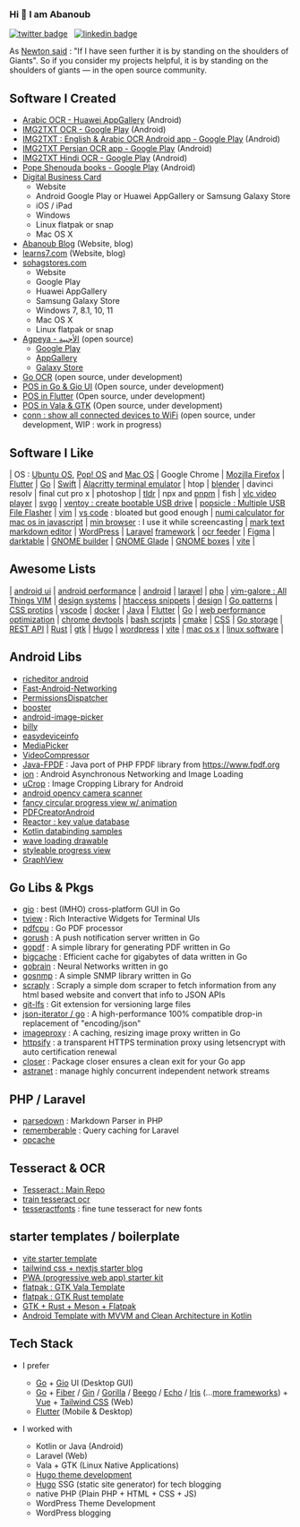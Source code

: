 ### Hi 👋 I am Abanoub

[![twitter badge](https://img.shields.io/badge/twitter-@_abanoub_hanna_-%231FA1F1?style=flat&logo=twitter&logoColor=white)](https://twitter.com/_abanoub_hanna_)
&nbsp;
[![linkedin badge](https://img.shields.io/badge/linkedin-abanoub_hanna-%230177B5?style=flat&logo=linkedin)](https://www.linkedin.com/in/abanoub-hanna)

As [Newton said](https://en.wikipedia.org/wiki/Standing_on_the_shoulders_of_giants) : "If I have seen further it is by standing on the shoulders of Giants". So if you consider my projects helpful, it is by standing on the shoulders of giants — in the open source community.

## Software I Created

- [Arabic OCR - Huawei AppGallery](https://appgallery.huawei.com/#/app/C102909069) (Android)
- [IMG2TXT OCR - Google Play](https://play.google.com/store/apps/details?id=com.softwarepharaoh.img2txt.latin) (Android)
- [IMG2TXT : English & Arabic OCR Android app - Google Play](https://play.google.com/store/apps/details?id=com.softwarepharaoh.img2txt) (Android)
- [IMG2TXT Persian OCR app - Google Play](https://play.google.com/store/apps/details?id=com.softwarepharaoh.img2txt.persian) (Android)
- [IMG2TXT Hindi OCR - Google Play](https://play.google.com/store/apps/details?id=com.softwarepharaoh.img2txt.hindi) (Android)
- [Pope Shenouda books - Google Play](https://play.google.com/store/apps/details?id=com.softwarepharaoh.popebooks) (Android)
- [Digital Business Card](https://kartbusiness.com)
  - Website
  - Android Google Play or Huawei AppGallery or Samsung Galaxy Store
  - iOS / iPad
  - Windows
  - Linux flatpak or snap
  - Mac OS X
- [Abanoub Blog](https://www.abanoubhanna.com) (Website, blog)
- [learns7.com](https://learns7.com) (Website, blog)
- [sohagstores.com](https://sohagstores.com/)
  - Website
  - Google Play
  - Huawei AppGallery
  - Samsung Galaxy Store
  - Windows 7, 8.1, 10, 11
  - Mac OS X
  - Linux flatpak or snap
- [Agpeya - الأجبية](https://github.com/abanoubha/agpeya) (open source)
  - [Google Play](https://play.google.com/store/apps/details?id=com.softwarepharaoh.agpeya)
  - [AppGallery](https://appgallery.cloud.huawei.com/ag/n/app/C105039643?channelId=agpeya&id=8c4974399ed54f9c820e5b5a6fbce4a8&s=2F8958B2459A92B4D6694B856BE386F8C719CCBBB64C2F2AD638E53CAA3C9E98&detailType=0&v=&callType=AGDLINK&installType=0000)
  - [Galaxy Store](https://galaxy.store/agpeya)
- [Go OCR](https://github.com/abanoubha/go-ocr) (open source, under development)
- [POS in Go & Gio UI](https://github.com/abanoubha/pos) (Open source, under development)
- [POS in Flutter](https://github.com/abanoubha/posflutter) (Open source, under development)
- [POS in Vala & GTK](https://github.com/abanoubha/linuxpos) (Open source, under development)
- [conn : show all connected devices to WiFi](https://github.com/abanoubha/conn) (open source, under development, WIP : work in progress)

## Software I Like

|
OS : [Ubuntu OS](https://github.com/ubuntu), [Pop! OS](https://github.com/pop-os) and [Mac OS](https://en.wikipedia.org/wiki/MacOS)
|
Google Chrome
|
[Mozilla Firefox](https://github.com/mozilla/gecko-dev)
|
[Flutter](https://github.com/flutter/flutter)
|
[Go](https://github.com/golang/go)
|
[Swift](https://github.com/apple/swift)
|
[Alacritty terminal emulator](https://github.com/alacritty/alacritty)
|
htop
|
[blender](https://github.com/blender/blender)
|
davinci resolv
|
final cut pro x
|
photoshop
|
[tldr](https://github.com/tldr-pages/tldr)
|
npx and [pnpm](https://github.com/pnpm/pnpm)
|
fish
|
[vlc video player](https://github.com/videolan/vlc)
|
[svgo](https://github.com/ajstarks/svgo)
|
[ventoy : create bootable USB drive](https://github.com/ventoy/Ventoy)
|
[popsicle : Multiple USB File Flasher](https://github.com/pop-os/popsicle)
|
[vim](https://github.com/vim/vim)
|
[vs code](https://github.com/microsoft/vscode) : bloated but good enough
|
[numi calculator for mac os in javascript](https://github.com/nikolaeu/numi)
|
[min browser](https://github.com/minbrowser/min) : I use it while screencasting
|
[mark text markdown editor](https://github.com/marktext/marktext)
|
[WordPress](https://github.com/WordPress/WordPress)
|
[Laravel](https://github.com/laravel/laravel) [framework](https://github.com/laravel/framework)
|
[ocr feeder](https://github.com/GNOME/ocrfeeder)
|
[Figma](https://github.com/Figma-Linux/figma-linux)
|
[darktable](https://github.com/darktable-org/darktable)
|
[GNOME builder](https://github.com/GNOME/gnome-builder)
|
[GNOME Glade](https://github.com/GNOME/glade)
|
[GNOME boxes](https://github.com/GNOME/gnome-boxes)
|
[vite](https://github.com/vitejs/vite)
|

## Awesome Lists

|
[android ui](https://github.com/wasabeef/awesome-android-ui)
|
[android performance](https://github.com/Juude/awesome-android-performance)
|
[android](https://github.com/JStumpp/awesome-android)
|
[laravel](https://github.com/chiraggude/awesome-laravel)
|
[php](https://github.com/ziadoz/awesome-php)
|
[vim-galore : All Things VIM](https://github.com/mhinz/vim-galore)
|
[design systems](https://github.com/alexpate/awesome-design-systems)
|
[htaccess snippets](https://github.com/phanan/htaccess)
|
[design](https://github.com/gztchan/awesome-design)
|
[Go patterns](https://github.com/tmrts/go-patterns)
|
[CSS protips](https://github.com/AllThingsSmitty/css-protips)
|
[vscode](https://github.com/viatsko/awesome-vscode)
|
[docker](https://github.com/veggiemonk/awesome-docker)
|
[Java](https://github.com/akullpp/awesome-java)
|
[Flutter](https://github.com/Solido/awesome-flutter)
|
[Go](https://github.com/avelino/awesome-go)
|
[web performance optimization](https://github.com/davidsonfellipe/awesome-wpo)
|
[chrome devtools](https://github.com/ChromeDevTools/awesome-chrome-devtools)
|
[bash scripts](https://github.com/awesome-lists/awesome-bash)
|
[cmake](https://github.com/onqtam/awesome-cmake)
|
[CSS](https://github.com/awesome-css-group/awesome-css)
|
[Go storage](https://github.com/gostor/awesome-go-storage)
|
[REST API](https://github.com/marmelab/awesome-rest)
|
[Rust](https://github.com/rust-unofficial/awesome-rust)
|
[gtk](https://github.com/myfreeweb/awesome-gtk)
|
[Hugo](https://github.com/theNewDynamic/awesome-hugo)
|
[wordpress](https://github.com/miziomon/awesome-wordpress)
|
[vite](https://github.com/vitejs/awesome-vite)
|
[mac os x](https://github.com/iCHAIT/awesome-macOS)
|
[linux software](https://github.com/luong-komorebi/Awesome-Linux-Software)
|

## Android Libs

- [richeditor android](https://github.com/wasabeef/richeditor-android)
- [Fast-Android-Networking](https://github.com/amitshekhariitbhu/Fast-Android-Networking)
- [PermissionsDispatcher](https://github.com/permissions-dispatcher/PermissionsDispatcher)
- [booster](https://github.com/didi/booster)
- [android-image-picker](https://github.com/esafirm/android-image-picker)
- [billy](https://github.com/premium-minds/billy)
- [easydeviceinfo](https://github.com/nisrulz/easydeviceinfo)
- [MediaPicker](https://github.com/alhazmy13/MediaPicker)
- [VideoCompressor](https://github.com/fishwjy/VideoCompressor)
- [Java-FPDF](https://github.com/nkiraly/Java-FPDF) : Java port of PHP FPDF library from https://www.fpdf.org
- [ion](https://github.com/koush/ion) : Android Asynchronous Networking and Image Loading
- [uCrop](https://github.com/Yalantis/uCrop) : Image Cropping Library for Android
- [android opencv camera scanner](https://github.com/aashari/android-opencv-camera-scanner)
- [fancy circular progress view w/ animation](https://github.com/zekapp/Android-ProgressViews)
- [PDFCreatorAndroid](https://github.com/tejpratap46/PDFCreatorAndroid)
- [Reactor : key value database](https://github.com/oky2abbas/reactor)
- [Kotlin databinding samples](https://github.com/android/databinding-samples)
- [wave loading drawable](https://github.com/race604/WaveLoading)
- [styleable progress view](https://github.com/WhiteDG/ProgressView)
- [GraphView](https://github.com/jjoe64/GraphView)

## Go Libs & Pkgs

- [gio](https://github.com/gioui/gio) : best (IMHO) cross-platform GUI in Go
- [tview](https://github.com/rivo/tview) : Rich Interactive Widgets for Terminal UIs
- [pdfcpu](https://github.com/pdfcpu/pdfcpu) : Go PDF processor
- [gorush](https://github.com/appleboy/gorush) : A push notification server written in Go
- [gopdf](https://github.com/signintech/gopdf) : A simple library for generating PDF written in Go
- [bigcache](https://github.com/allegro/bigcache) : Efficient cache for gigabytes of data written in Go
- [gobrain](https://github.com/goml/gobrain) : Neural Networks written in go
- [gosnmp](https://github.com/alouca/gosnmp) : A simple SNMP library written in Go
- [scraply](https://github.com/alash3al/scraply) : Scraply a simple dom scraper to fetch information from any html based website and convert that info to JSON APIs
- [git-lfs](https://github.com/git-lfs/git-lfs) : Git extension for versioning large files
- [json-iterator / go](https://github.com/json-iterator/go) : A high-performance 100% compatible drop-in replacement of "encoding/json"
- [imageproxy](https://github.com/willnorris/imageproxy) : A caching, resizing image proxy written in Go
- [httpsify](https://github.com/alash3al/httpsify) : a transparent HTTPS termination proxy using letsencrypt with auto certification renewal
- [closer](https://github.com/xlab/closer) : Package closer ensures a clean exit for your Go app
- [astranet](https://github.com/zenhotels/astranet) : manage highly concurrent independent network streams

## PHP / Laravel

- [parsedown](https://github.com/erusev/parsedown) : Markdown Parser in PHP
- [rememberable](https://github.com/dwightwatson/rememberable) : Query caching for Laravel
- [opcache](https://www.php.net/manual/en/opcache.installation.php)

## Tesseract & OCR

- [Tesseract : Main Repo](https://github.com/tesseract-ocr/tesseract)
- [train tesseract ocr](https://github.com/abanoub-hanna/train-tesseract-ocr)
- [tesseractfonts](https://github.com/dhivehi/tesseractfonts) : fine tune tesseract for new fonts

## starter templates / boilerplate

- [vite starter template](https://github.com/antfu/vitesse)
- [tailwind css + nextjs starter blog](https://github.com/timlrx/tailwind-nextjs-starter-blog)
- [PWA (progressive web app) starter kit](https://github.com/Polymer/pwa-starter-kit)
- [flatpak : GTK Vala Template](https://github.com/nahuelwexd/gtk-vala-template)
- [flatpak : GTK Rust template](https://github.com/bonedaddy/gtk-rust-template)
- [GTK + Rust + Meson + Flatpak](https://github.com/krsanky/gtk-rust-template)
- [Android Template with MVVM and Clean Architecture in Kotlin](https://github.com/Drjacky/MVVMTemplate)

## Tech Stack

- I prefer
  - [Go](https://github.com/golang/go) + [Gio](https://github.com/gioui/gio) UI (Desktop GUI)
  - [Go](https://github.com/golang/go) + [Fiber](https://github.com/gofiber/fiber) / [Gin](https://github.com/gin-gonic/gin) / [Gorilla](https://github.com/gorilla) / [Beego](https://github.com/beego/beego) / [Echo](https://github.com/labstack/echo) / [Iris](https://github.com/kataras/iris) (...[more frameworks](https://github.com/avelino/awesome-go#web-frameworks)) + [Vue](https://github.com/vuejs/vue) + [Tailwind CSS]() (Web)
  - [Flutter](https://github.com/flutter) (Mobile & Desktop)
  
- I worked with
  - Kotlin or Java (Android)
  - Laravel (Web)
  - Vala + GTK (Linux Native Applications)
  - [Hugo theme development](https://gohugo.io/templates/)
  - [Hugo](https://github.com/gohugoio/hugo) SSG (static site generator) for tech blogging
  - native PHP (Plain PHP + HTML + CSS + JS)
  - WordPress Theme Development
  - WordPress blogging
